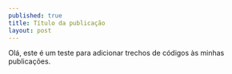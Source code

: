 ```yaml
---
published: true
title: Título da publicação
layout: post
---
```

Olá, este é um teste para adicionar trechos de códigos às minhas publicações.

